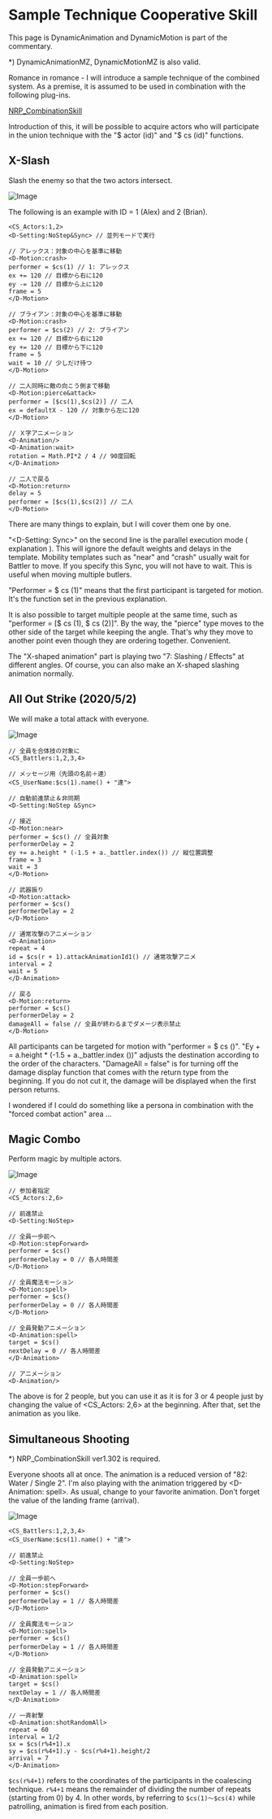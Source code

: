 # Sample Technique Cooperative Skill

This page is DynamicAnimation and DynamicMotion is part of the commentary.

*) DynamicAnimationMZ, DynamicMotionMZ is also valid.

Romance in romance - I will introduce a sample technique of the combined system.
As a premise, it is assumed to be used in combination with the following plug-ins.

[NRP_CombinationSkill](http://newrpg.seesaa.net/article/474570191.html)

Introduction of this, it will be possible to acquire actors who will participate in the union technique with the "$ actor (id)" and "$ cs (id)" functions.

## X-Slash
Slash the enemy so that the two actors intersect.

![Image](https://newrpg.up.seesaa.net/image/20200411_XSlash.gif)

The following is an example with ID = 1 (Alex) and 2 (Brian).
```
<CS_Actors:1,2>
<D-Setting:NoStep&Sync> // 並列モードで実行

// アレックス：対象の中心を基準に移動
<D-Motion:crash>
performer = $cs(1) // 1: アレックス
ex += 120 // 目標から右に120
ey -= 120 // 目標から上に120
frame = 5
</D-Motion>

// ブライアン：対象の中心を基準に移動
<D-Motion:crash>
performer = $cs(2) // 2: ブライアン
ex += 120 // 目標から右に120
ey += 120 // 目標から下に120
frame = 5
wait = 10 // 少しだけ待つ
</D-Motion>

// 二人同時に敵の向こう側まで移動
<D-Motion:pierce&attack>
performer = [$cs(1),$cs(2)] // 二人
ex = defaultX - 120 // 対象から左に120
</D-Motion>

// Ｘ字アニメーション
<D-Animation/>
<D-Animation:wait>
rotation = Math.PI*2 / 4 // 90度回転
</D-Animation>

// 二人で戻る
<D-Motion:return>
delay = 5
performer = [$cs(1),$cs(2)] // 二人
</D-Motion>
```

There are many things to explain, but I will cover them one by one.

"<D-Setting: Sync>" on the second line is the parallel execution mode ( explanation ).
This will ignore the default weights and delays in the template.
Mobility templates such as "near" and "crash" usually wait for Battler to move.
If you specify this Sync, you will not have to wait.
This is useful when moving multiple butlers.

"Performer = $ cs (1)" means that the first participant is targeted for motion.
It's the function set in the previous explanation.

It is also possible to target multiple people at the same time, such as "performer = [$ cs (1), $ cs (2)]".
By the way, the "pierce" type moves to the other side of the target while keeping the angle.
That's why they move to another point even though they are ordering together.
Convenient.

The "X-shaped animation" part is playing two "7: Slashing / Effects" at different angles.
Of course, you can also make an X-shaped slashing animation normally.

## All Out Strike (2020/5/2)

We will make a total attack with everyone.

![Image](https://newrpg.up.seesaa.net/image/20200502_AllAttack.gif)

```
// 全員を合体技の対象に
<CS_Battlers:1,2,3,4>

// メッセージ用（先頭の名前＋達）
<CS_UserName:$cs(1).name() + "達">

// 自動前進禁止＆非同期
<D-Setting:NoStep &Sync>

// 接近
<D-Motion:near>
performer = $cs() // 全員対象
performerDelay = 2
ey += a.height * (-1.5 + a._battler.index()) // 縦位置調整
frame = 3
wait = 3
</D-Motion>

// 武器振り
<D-Motion:attack>
performer = $cs()
performerDelay = 2
</D-Motion>

// 通常攻撃のアニメーション
<D-Animation>
repeat = 4
id = $cs(r + 1).attackAnimationId1() // 通常攻撃アニメ
interval = 2
wait = 5
</D-Animation>

// 戻る
<D-Motion:return>
performer = $cs()
performerDelay = 2
damageAll = false // 全員が終わるまでダメージ表示禁止
</D-Motion>
```
All participants can be targeted for motion with "performer = $ cs ()".
"Ey + = a.height * (-1.5 + a._battler.index ())" adjusts the destination according to the order of the characters.
"DamageAll = false" is for turning off the damage display function that comes with the return type from the beginning.
If you do not cut it, the damage will be displayed when the first person returns.

I wondered if I could do something like a persona in combination with the "forced combat action" area ...

## Magic Combo
Perform magic by multiple actors.

![Image](https://newrpg.up.seesaa.net/image/20200907_bomb.gif)

```
// 参加者指定
<CS_Actors:2,6>

// 前進禁止
<D-Setting:NoStep>

// 全員一歩前へ
<D-Motion:stepForward>
performer = $cs()
performerDelay = 0 // 各人時間差
</D-Motion>

// 全員魔法モーション
<D-Motion:spell>
performer = $cs()
performerDelay = 0 // 各人時間差
</D-Motion>

// 全員発動アニメーション
<D-Animation:spell>
target = $cs()
nextDelay = 0 // 各人時間差
</D-Animation>

// アニメーション
<D-Animation/>
```
The above is for 2 people, but you can use it as it is for 3 or 4 people just by changing the value of <CS_Actors: 2,6> at the beginning.
After that, set the animation as you like.

## Simultaneous Shooting
*) NRP_CombinationSkill ver1.302 is required.

Everyone shoots all at once.
The animation is a reduced version of "82: Water / Single 2".
I'm also playing with the animation triggered by <D-Animation: spell>.
As usual, change to your favorite animation. Don't forget the value of the landing frame (arrival).

![Image](https://newrpg.up.seesaa.net/image/20200504_bouble.gif)

```
<CS_Battlers:1,2,3,4>
<CS_UserName:$cs(1).name() + "達">

// 前進禁止
<D-Setting:NoStep>

// 全員一歩前へ
<D-Motion:stepForward>
performer = $cs()
performerDelay = 1 // 各人時間差
</D-Motion>

// 全員魔法モーション
<D-Motion:spell>
performer = $cs()
performerDelay = 1 // 各人時間差
</D-Motion>

// 全員発動アニメーション
<D-Animation:spell>
target = $cs()
nextDelay = 1 // 各人時間差
</D-Animation>

// 一斉射撃
<D-Animation:shotRandomAll>
repeat = 60
interval = 1/2
sx = $cs(r%4+1).x
sy = $cs(r%4+1).y - $cs(r%4+1).height/2
arrival = 7
</D-Animation>
```

`$cs(r%4+1)` refers to the coordinates of the participants in the coalescing technique.
`r%4+1` means the remainder of dividing the number of repeats (starting from 0) by 4.
In other words, by referring to `$cs(1)～$cs(4)` while patrolling, animation is fired from each position.